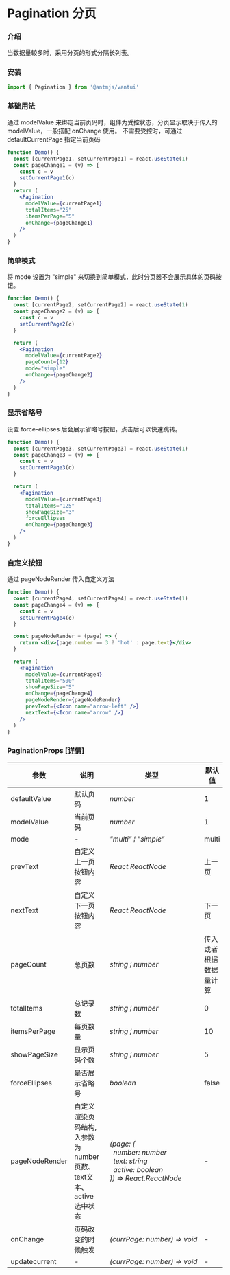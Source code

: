 # Pagination 分页

### 介绍

当数据量较多时，采用分页的形式分隔长列表。

### 安装

```javascript
import { Pagination } from '@antmjs/vantui'
```

### 基础用法

通过 modelValue 来绑定当前页码时，组件为受控状态，分页显示取决于传入的 modelValue，一般搭配 onChange 使用。
不需要受控时，可通过 defaultCurrentPage 指定当前页码

```jsx
function Demo() {
  const [currentPage1, setCurrentPage1] = react.useState(1)
  const pageChange1 = (v) => {
    const c = v
    setCurrentPage1(c)
  }
  return (
    <Pagination
      modelValue={currentPage1}
      totalItems="25"
      itemsPerPage="5"
      onChange={pageChange1}
    />
  )
}
```

### 简单模式

将 mode 设置为 "simple" 来切换到简单模式，此时分页器不会展示具体的页码按钮。

```jsx
function Demo() {
  const [currentPage2, setCurrentPage2] = react.useState(1)
  const pageChange2 = (v) => {
    const c = v
    setCurrentPage2(c)
  }

  return (
    <Pagination
      modelValue={currentPage2}
      pageCount={12}
      mode="simple"
      onChange={pageChange2}
    />
  )
}
```

### 显示省略号

设置 force-ellipses 后会展示省略号按钮，点击后可以快速跳转。

```jsx
function Demo() {
  const [currentPage3, setCurrentPage3] = react.useState(1)
  const pageChange3 = (v) => {
    const c = v
    setCurrentPage3(c)
  }

  return (
    <Pagination
      modelValue={currentPage3}
      totalItems="125"
      showPageSize="3"
      forceEllipses
      onChange={pageChange3}
    />
  )
}
```

### 自定义按钮

通过 pageNodeRender 传入自定义方法

```jsx
function Demo() {
  const [currentPage4, setCurrentPage4] = react.useState(1)
  const pageChange4 = (v) => {
    const c = v
    setCurrentPage4(c)
  }

  const pageNodeRender = (page) => {
    return <div>{page.number == 3 ? 'hot' : page.text}</div>
  }

  return (
    <Pagination
      modelValue={currentPage4}
      totalItems="500"
      showPageSize="5"
      onChange={pageChange4}
      pageNodeRender={pageNodeRender}
      prevText={<Icon name="arrow-left" />}
      nextText={<Icon name="arrow" />}
    />
  )
}
```
### PaginationProps [[详情]](https://github.com/AntmJS/vantui/tree/main/packages/vantui/types/pagination.d.ts)   

| 参数 | 说明 | 类型 | 默认值 | 必填 |
| --- | --- | --- | --- | --- |
| defaultValue | 默认页码 | _&nbsp;&nbsp;number<br/>_ | 1 | `false` |
| modelValue | 当前页码 | _&nbsp;&nbsp;number<br/>_ | 1 | `true` |
| mode | - | _&nbsp;&nbsp;"multi"&nbsp;&brvbar;&nbsp;"simple"<br/>_ | multi | `false` |
| prevText | 自定义上一页按钮内容 | _&nbsp;&nbsp;React.ReactNode<br/>_ | 上一页 | `false` |
| nextText | 自定义下一页按钮内容 | _&nbsp;&nbsp;React.ReactNode<br/>_ | 下一页 | `false` |
| pageCount | 总页数 | _&nbsp;&nbsp;string&nbsp;&brvbar;&nbsp;number<br/>_ | 传入或者根据数据量计算 | `true` |
| totalItems | 总记录数 | _&nbsp;&nbsp;string&nbsp;&brvbar;&nbsp;number<br/>_ | 0 | `false` |
| itemsPerPage | 每页数量 | _&nbsp;&nbsp;string&nbsp;&brvbar;&nbsp;number<br/>_ | 10 | `false` |
| showPageSize | 显示页码个数 | _&nbsp;&nbsp;string&nbsp;&brvbar;&nbsp;number<br/>_ | 5 | `false` |
| forceEllipses | 是否展示省略号 | _&nbsp;&nbsp;boolean<br/>_ | false | `false` |
| pageNodeRender | 自定义渲染页码结构, 入参数为number页数、text文本、 active选中状态 | _&nbsp;&nbsp;(page:&nbsp;{<br/>&nbsp;&nbsp;&nbsp;&nbsp;number:&nbsp;number<br/>&nbsp;&nbsp;&nbsp;&nbsp;text:&nbsp;string<br/>&nbsp;&nbsp;&nbsp;&nbsp;active:&nbsp;boolean<br/>&nbsp;&nbsp;})&nbsp;=>&nbsp;React.ReactNode<br/>_ | - | `false` |
| onChange | 页码改变的时候触发 | _&nbsp;&nbsp;(currPage:&nbsp;number)&nbsp;=>&nbsp;void<br/>_ | - | `true` |
| updatecurrent | - | _&nbsp;&nbsp;(currPage:&nbsp;number)&nbsp;=>&nbsp;void<br/>_ | - | `false` |

